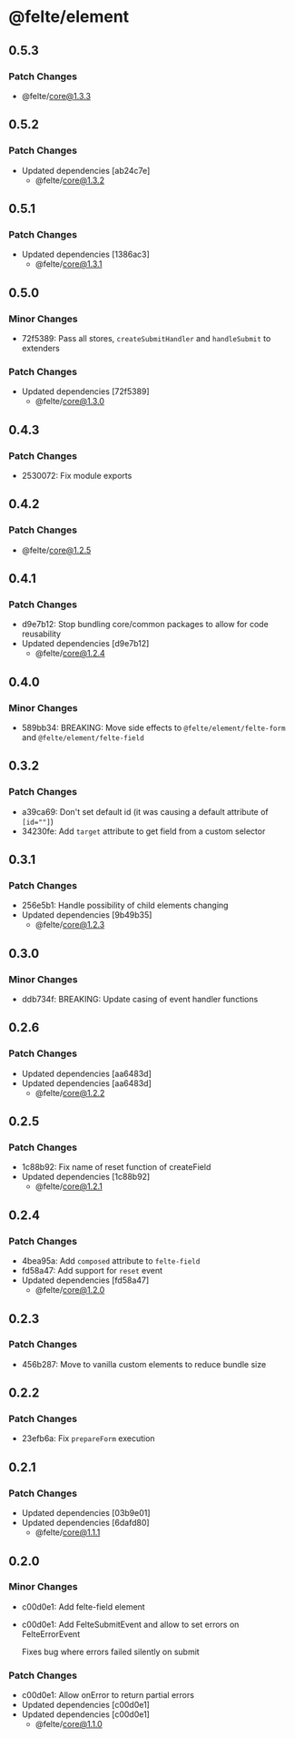 # @felte/element

## 0.5.3

### Patch Changes

- @felte/core@1.3.3

## 0.5.2

### Patch Changes

- Updated dependencies [ab24c7e]
  - @felte/core@1.3.2

## 0.5.1

### Patch Changes

- Updated dependencies [1386ac3]
  - @felte/core@1.3.1

## 0.5.0

### Minor Changes

- 72f5389: Pass all stores, `createSubmitHandler` and `handleSubmit` to extenders

### Patch Changes

- Updated dependencies [72f5389]
  - @felte/core@1.3.0

## 0.4.3

### Patch Changes

- 2530072: Fix module exports

## 0.4.2

### Patch Changes

- @felte/core@1.2.5

## 0.4.1

### Patch Changes

- d9e7b12: Stop bundling core/common packages to allow for code reusability
- Updated dependencies [d9e7b12]
  - @felte/core@1.2.4

## 0.4.0

### Minor Changes

- 589bb34: BREAKING: Move side effects to `@felte/element/felte-form` and `@felte/element/felte-field`

## 0.3.2

### Patch Changes

- a39ca69: Don't set default id (it was causing a default attribute of `[id=""]`)
- 34230fe: Add `target` attribute to get field from a custom selector

## 0.3.1

### Patch Changes

- 256e5b1: Handle possibility of child elements changing
- Updated dependencies [9b49b35]
  - @felte/core@1.2.3

## 0.3.0

### Minor Changes

- ddb734f: BREAKING: Update casing of event handler functions

## 0.2.6

### Patch Changes

- Updated dependencies [aa6483d]
- Updated dependencies [aa6483d]
  - @felte/core@1.2.2

## 0.2.5

### Patch Changes

- 1c88b92: Fix name of reset function of createField
- Updated dependencies [1c88b92]
  - @felte/core@1.2.1

## 0.2.4

### Patch Changes

- 4bea95a: Add `composed` attribute to `felte-field`
- fd58a47: Add support for `reset` event
- Updated dependencies [fd58a47]
  - @felte/core@1.2.0

## 0.2.3

### Patch Changes

- 456b287: Move to vanilla custom elements to reduce bundle size

## 0.2.2

### Patch Changes

- 23efb6a: Fix `prepareForm` execution

## 0.2.1

### Patch Changes

- Updated dependencies [03b9e01]
- Updated dependencies [6dafd80]
  - @felte/core@1.1.1

## 0.2.0

### Minor Changes

- c00d0e1: Add felte-field element
- c00d0e1: Add FelteSubmitEvent and allow to set errors on FelteErrorEvent

  Fixes bug where errors failed silently on submit

### Patch Changes

- c00d0e1: Allow onError to return partial errors
- Updated dependencies [c00d0e1]
- Updated dependencies [c00d0e1]
  - @felte/core@1.1.0
